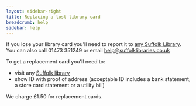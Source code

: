 ```yaml
---
layout: sidebar-right
title: Replacing a lost library card
breadcrumb: help
sidebar: help
---
```


If you lose your library card you'll need to report it to [any Suffolk Library](/libraries/). You can also call 01473 351249 or email help@suffolklibraries.co.uk

To get a replacement card you'll need to:

- visit any [Suffolk library](/libraries/)
- show ID with proof of address (acceptable ID includes a bank statement, a store card statement or a utility bill)

We charge &pound;1.50 for replacement cards.
